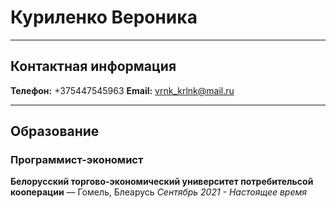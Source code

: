 # Куриленко Вероника

---

## Контактная информация

**Телефон:** +375447545963
**Email:** vrnk_krlnk@mail.ru

---

## Образование

### Программист-экономист

**Белорусский торгово-экономический университет потребительсой кооперации** — Гомель, Блеарусь
*Сентябрь 2021 - Настоящее время*
